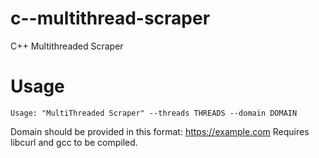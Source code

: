 # c--multithread-scraper
C++ Multithreaded Scraper
# Usage

```
Usage: "MultiThreaded Scraper" --threads THREADS --domain DOMAIN
```

Domain should be provided in this format: https://example.com
Requires  libcurl and gcc to be compiled.
